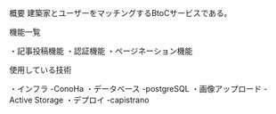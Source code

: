 概要
建築家とユーザーをマッチングするBtoCサービスである。


機能一覧

・記事投稿機能
・認証機能
・ページネーション機能

使用している技術

・インフラ             -ConoHa
・データベース       -postgreSQL
・画像アップロード -Active Storage
・デプロイ             -capistrano
